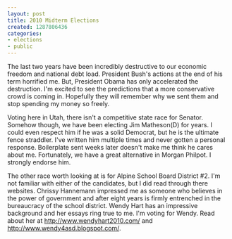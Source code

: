 ```yaml
---
layout: post
title: 2010 Midterm Elections
created: 1287806436
categories:
- elections
- public
---
```

The last two years have been incredibly destructive to our economic freedom and national debt load.  President Bush's actions at the end of his term horrified me.  But, President Obama has only accelerated the destruction.  I'm excited to see the predictions that a more conservative crowd is coming in.  Hopefully they will remember why we sent them and stop spending my money so freely.

Voting here in Utah, there isn't a competitive state race for Senator.  Somehow though, we have been electing Jim Matheson(D) for years.  I could even respect him if he was a solid Democrat, but he is the ultimate fence straddler.  I've written him multiple times and never gotten a personal response.  Boilerplate sent weeks later doesn't make me think he cares about me.  Fortunately, we have a great alternative in Morgan Philpot.  I strongly endorse him.

The other race worth looking at is for Alpine School Board District #2.  I'm not familiar with either of the candidates, but I did read through there websites.  Chrissy Hannemann impressed me as someone who believes in the power of government and after eight years is firmly entrenched in the bureaucracy of the school district.  Wendy Hart has an impressive background and her essays ring true to me.  I'm voting for Wendy.  Read about her at http://www.wendyhart2010.com/ and http://www.wendy4asd.blogspot.com/.
